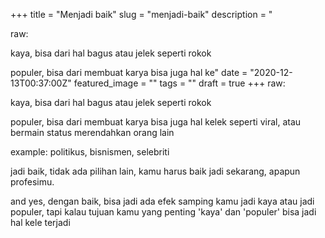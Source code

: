 +++
title = "Menjadi baik"
slug = "menjadi-baik"
description = "<p>raw:</p><p>kaya, bisa dari hal bagus atau jelek seperti rokok</p><p>populer, bisa dari membuat karya bisa juga hal ke"
date = "2020-12-13T00:37:00Z"
featured_image = ""
tags = ""
draft = true
+++ 
raw:

kaya, bisa dari hal bagus atau jelek seperti rokok

populer, bisa dari membuat karya bisa juga hal kelek seperti viral, atau bermain status merendahkan orang lain

example: politikus, bisnismen, selebriti

jadi baik, tidak ada pilihan lain, kamu harus baik jadi sekarang, apapun profesimu.

and yes, dengan baik, bisa jadi ada efek samping kamu jadi kaya atau jadi populer, tapi kalau tujuan kamu yang penting 'kaya' dan 'populer' bisa jadi hal kele terjadi